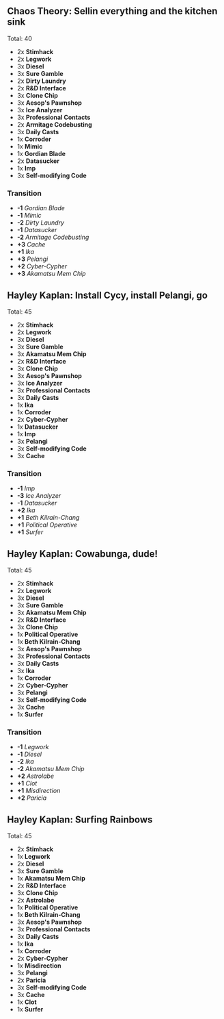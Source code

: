 
## Chaos Theory: Sellin everything and the kitchen sink

Total: 40

- 2x **Stimhack**
- 2x **Legwork**
- 3x **Diesel**
- 3x **Sure Gamble**
- 2x **Dirty Laundry**
- 2x **R&D Interface**
- 3x **Clone Chip**
- 3x **Aesop's Pawnshop**
- 3x **Ice Analyzer**
- 3x **Professional Contacts**
- 2x **Armitage Codebusting**
- 3x **Daily Casts**
- 1x **Corroder**
- 1x **Mimic**
- 1x **Gordian Blade**
- 2x **Datasucker**
- 1x **Imp**
- 3x **Self-modifying Code**

### Transition

- **-1** _Gordian Blade_
- **-1** _Mimic_
- **-2** _Dirty Laundry_
- **-1** _Datasucker_
- **-2** _Armitage Codebusting_
- **+3** _Cache_
- **+1** _Ika_
- **+3** _Pelangi_
- **+2** _Cyber-Cypher_
- **+3** _Akamatsu Mem Chip_

## Hayley Kaplan: Install Cycy, install Pelangi, go

Total: 45

- 2x **Stimhack**
- 2x **Legwork**
- 3x **Diesel**
- 3x **Sure Gamble**
- 3x **Akamatsu Mem Chip**
- 2x **R&D Interface**
- 3x **Clone Chip**
- 3x **Aesop's Pawnshop**
- 3x **Ice Analyzer**
- 3x **Professional Contacts**
- 3x **Daily Casts**
- 1x **Ika**
- 1x **Corroder**
- 2x **Cyber-Cypher**
- 1x **Datasucker**
- 1x **Imp**
- 3x **Pelangi**
- 3x **Self-modifying Code**
- 3x **Cache**

### Transition

- **-1** _Imp_
- **-3** _Ice Analyzer_
- **-1** _Datasucker_
- **+2** _Ika_
- **+1** _Beth Kilrain-Chang_
- **+1** _Political Operative_
- **+1** _Surfer_

## Hayley Kaplan: Cowabunga, dude!

Total: 45

- 2x **Stimhack**
- 2x **Legwork**
- 3x **Diesel**
- 3x **Sure Gamble**
- 3x **Akamatsu Mem Chip**
- 2x **R&D Interface**
- 3x **Clone Chip**
- 1x **Political Operative**
- 1x **Beth Kilrain-Chang**
- 3x **Aesop's Pawnshop**
- 3x **Professional Contacts**
- 3x **Daily Casts**
- 3x **Ika**
- 1x **Corroder**
- 2x **Cyber-Cypher**
- 3x **Pelangi**
- 3x **Self-modifying Code**
- 3x **Cache**
- 1x **Surfer**

### Transition

- **-1** _Legwork_
- **-1** _Diesel_
- **-2** _Ika_
- **-2** _Akamatsu Mem Chip_
- **+2** _Astrolabe_
- **+1** _Clot_
- **+1** _Misdirection_
- **+2** _Paricia_

## Hayley Kaplan: Surfing Rainbows

Total: 45

- 2x **Stimhack**
- 1x **Legwork**
- 2x **Diesel**
- 3x **Sure Gamble**
- 1x **Akamatsu Mem Chip**
- 2x **R&D Interface**
- 3x **Clone Chip**
- 2x **Astrolabe**
- 1x **Political Operative**
- 1x **Beth Kilrain-Chang**
- 3x **Aesop's Pawnshop**
- 3x **Professional Contacts**
- 3x **Daily Casts**
- 1x **Ika**
- 1x **Corroder**
- 2x **Cyber-Cypher**
- 1x **Misdirection**
- 3x **Pelangi**
- 2x **Paricia**
- 3x **Self-modifying Code**
- 3x **Cache**
- 1x **Clot**
- 1x **Surfer**

